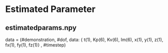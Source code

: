 # Estimated Parameter 


## estimatedparams.npy

data = (#demonstration, #dof, data: { t(1), Kp(6), Kv(6), Im(6), x(1), y(1), z(1), fx(1), fy(1), fz(1)} , #timestep)

